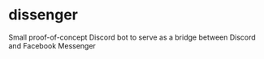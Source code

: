 # dissenger
Small proof-of-concept Discord bot to serve as a bridge between Discord and Facebook Messenger
